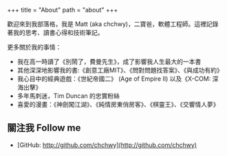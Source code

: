 +++
title = "About"
path = "about"
+++


歡迎來到我部落格，我是 Matt (aka chchwy)，二寶爸，軟體工程師。這裡記錄著我的思考、讀書心得和技術筆記。


更多關於我的事情：
- 我在高一時讀了《別鬧了，費曼先生》，成了影響我人生最大的一本書
- 其他深深地影響我的書:《創意工廠MIT》、《問對問題找答案》、《與成功有約》
- 我心目中的經典遊戲：《世紀帝國二》 (Age of Empire II) 以及《X-COM: 深海出擊》
- 多年馬刺迷，Tim Duncan 的忠實粉絲
- 喜愛的漫畫：《神劍闖江湖》、《純情房東俏房客》、《棋靈王》、《交響情人夢》

## 關注我 Follow me 

- [GitHub: http://github.com/chchwy](http://github.com/chchwy)




